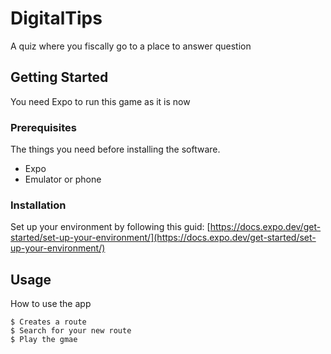 # DigitalTips

A quiz where you fiscally go to a place to answer question

## Getting Started

You need Expo to run this game as it is now

### Prerequisites

The things you need before installing the software.

* Expo
* Emulator or phone

### Installation

Set up your environment by following this guid: [https://docs.expo.dev/get-started/set-up-your-environment/](https://docs.expo.dev/get-started/set-up-your-environment/)

## Usage

How to use the app

```
$ Creates a route
$ Search for your new route
$ Play the gmae
```
